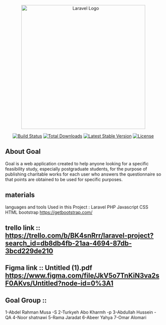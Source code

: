 <p align="center"><a href="https://laravel.com" target="_blank"><img src="https://raw.githubusercontent.com/laravel/art/master/logo-lockup/5%20SVG/2%20CMYK/1%20Full%20Color/laravel-logolockup-cmyk-red.svg" width="400" alt="Laravel Logo"></a></p>

<p align="center">
<a href="https://travis-ci.org/laravel/framework"><img src="https://travis-ci.org/laravel/framework.svg" alt="Build Status"></a>
<a href="https://packagist.org/packages/laravel/framework"><img src="https://img.shields.io/packagist/dt/laravel/framework" alt="Total Downloads"></a>
<a href="https://packagist.org/packages/laravel/framework"><img src="https://img.shields.io/packagist/v/laravel/framework" alt="Latest Stable Version"></a>
<a href="https://packagist.org/packages/laravel/framework"><img src="https://img.shields.io/packagist/l/laravel/framework" alt="License"></a>
</p>

## About Goal

Goal is a web application created to help anyone looking for a specific feasibility study, especially postgraduate students, for the purpose of publishing charitable works for each user who answers the questionnaire so that points are obtained to be used for specific purposes.

## materials 
languages and tools Used in this Project :
Laravel 
PHP
Javascript
CSS
HTML
bootstrap https://getbootstrap.com/

## trello link :: https://trello.com/b/BK4snRrr/laravel-project?search_id=db8db4fb-21aa-4694-87db-3bcd229de210

## Figma link :: Untitled (1).pdf https://www.figma.com/file/JkV5o7TnKiN3va2sF0AKvs/Untitled?node-id=0%3A1

## Goal Group :: 
1-Abdel Rahman Musa -S
2-Turkyeh Abo Kharmh -p
3-Abdullah Hussein -QA
4-Noor shatnawi
5-Rama Jaradat 
6-Abeer Yahya
7-Omar Alomari
